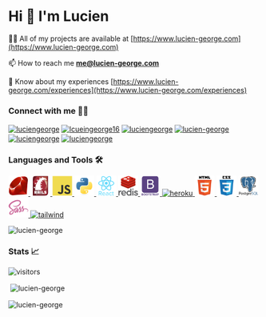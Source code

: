 <h1 align="left">Hi 👋 I'm Lucien</h1>

👨‍💻 All of my projects are available at [https://www.lucien-george.com](https://www.lucien-george.com)

📫 How to reach me **me@lucien-george.com**

📄 Know about my experiences [https://www.lucien-george.com/experiences](https://www.lucien-george.com/experiences)

<h3 align="left">Connect with me 👨‍💻</h3>
<p align="left">
<a href="https://dev.to/luciengeorge/" target="blank"><img align="center" src="https://raw.githubusercontent.com/rahuldkjain/github-profile-readme-generator/master/src/images/icons/Social/devto.svg" alt="luciengeorge" height="30" width="40" /></a>
<a href="https://twitter.com/luciengeorge16/" target="blank"><img align="center" src="https://raw.githubusercontent.com/rahuldkjain/github-profile-readme-generator/master/src/images/icons/Social/twitter.svg" alt="lcueingeorge16" height="30" width="40" /></a>
<a href="https://linkedin.com/in/luciengeorge/" target="blank"><img align="center" src="https://raw.githubusercontent.com/rahuldkjain/github-profile-readme-generator/master/src/images/icons/Social/linked-in-alt.svg" alt="luciengeorge" height="30" width="40" /></a>
<a href="https://stackoverflow.com/users/11234688/lucien-george" target="blank"><img align="center" src="https://raw.githubusercontent.com/rahuldkjain/github-profile-readme-generator/master/src/images/icons/Social/stack-overflow.svg" alt="lucien-george" height="30" width="40" /></a>
<a href="https://fb.com/luciengeorge/" target="blank"><img align="center" src="https://raw.githubusercontent.com/rahuldkjain/github-profile-readme-generator/master/src/images/icons/Social/facebook.svg" alt="luciengeorge" height="30" width="40" /></a>
<a href="https://instagram.com/luciengeorge/" target="blank"><img align="center" src="https://raw.githubusercontent.com/rahuldkjain/github-profile-readme-generator/master/src/images/icons/Social/instagram.svg" alt="luciengeorge" height="30" width="40" /></a>
</p>

<h3 align="left">Languages and Tools 🛠</h3>
<p align="left"> <a href="https://www.ruby-lang.org/en/" target="_blank" rel="noreferrer"> <img src="https://raw.githubusercontent.com/devicons/devicon/master/icons/ruby/ruby-original.svg" alt="ruby" width="40" height="40"/> </a> <a href="https://rubyonrails.org" target="_blank" rel="noreferrer"> <img src="https://raw.githubusercontent.com/devicons/devicon/master/icons/rails/rails-original-wordmark.svg" alt="rails" width="40" height="40"/> </a> <a href="https://developer.mozilla.org/en-US/docs/Web/JavaScript" target="_blank" rel="noreferrer"> <img src="https://raw.githubusercontent.com/devicons/devicon/master/icons/javascript/javascript-original.svg" alt="javascript" width="40" height="40"/> </a> <a href="https://www.python.org" target="_blank" rel="noreferrer"> <img src="https://raw.githubusercontent.com/devicons/devicon/master/icons/python/python-original.svg" alt="python" width="40" height="40"/> </a> <a href="https://reactjs.org/" target="_blank" rel="noreferrer"> <img src="https://raw.githubusercontent.com/devicons/devicon/master/icons/react/react-original-wordmark.svg" alt="react" width="40" height="40"/> </a> <a href="https://redis.io" target="_blank" rel="noreferrer"> <img src="https://raw.githubusercontent.com/devicons/devicon/master/icons/redis/redis-original-wordmark.svg" alt="redis" width="40" height="40"/> </a> <a href="https://getbootstrap.com" target="_blank" rel="noreferrer"> <img src="https://raw.githubusercontent.com/devicons/devicon/master/icons/bootstrap/bootstrap-plain-wordmark.svg" alt="bootstrap" width="40" height="40"/> </a> <a href="https://heroku.com" target="_blank" rel="noreferrer"> <img src="https://www.vectorlogo.zone/logos/heroku/heroku-icon.svg" alt="heroku" width="40" height="40"/> </a> <a href="https://www.w3.org/html/" target="_blank" rel="noreferrer"> <img src="https://raw.githubusercontent.com/devicons/devicon/master/icons/html5/html5-original-wordmark.svg" alt="html5" width="40" height="40"/> </a> <a href="https://www.w3schools.com/css/" target="_blank" rel="noreferrer"> <img src="https://raw.githubusercontent.com/devicons/devicon/master/icons/css3/css3-original-wordmark.svg" alt="css3" width="40" height="40"/> </a> <a href="https://www.postgresql.org" target="_blank" rel="noreferrer"> <img src="https://raw.githubusercontent.com/devicons/devicon/master/icons/postgresql/postgresql-original-wordmark.svg" alt="postgresql" width="40" height="40"/> </a> <a href="https://sass-lang.com" target="_blank" rel="noreferrer"> <img src="https://raw.githubusercontent.com/devicons/devicon/master/icons/sass/sass-original.svg" alt="sass" width="40" height="40"/> </a> <a href="https://tailwindcss.com/" target="_blank" rel="noreferrer"> <img src="https://www.vectorlogo.zone/logos/tailwindcss/tailwindcss-icon.svg" alt="tailwind" width="40" height="40"/> </a> </p>

<p><img src="https://github-readme-stats.vercel.app/api/top-langs?username=lucien-george&show_icons=true&locale=en&layout=compact&hide_title=true&langs_count=10&hide=html,css,scss,jupyter%20notebook&theme=github_dark" alt="lucien-george" /></p>

<h3 align="left">Stats 📈</h3>

![visitors](https://visitor-badge.glitch.me/badge?page_id=lucien-george.lucien-george)

<p>&nbsp;<img align="center" src="https://github-readme-stats.vercel.app/api?username=lucien-george&locale=en&hide_title=true&show_icons=true&include_all_commits=true&count_private=true&theme=github_dark" alt="lucien-george" /></p>

<p><img align="center" src="https://github-readme-streak-stats.herokuapp.com?user=lucien-george&theme=github-dark&date_format=M%20j%5B%2C%20Y%5D&border=FFFFFF&ring=1F6FEB&currStreakNum=1F6FEB&dates=1F6FEB&fire=1F6FEB&stroke=1F6FEB" alt="lucien-george" /></p>

